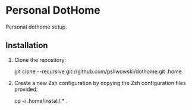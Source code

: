 Personal DotHome
==============================

Personal dothome setup.

Installation
------------
  1. Clone the repository:

      git clone --recursive git://github.com/psliwowski/dothome.git .home

  2. Create a new Zsh configuration by copying the Zsh configuration files
     provided:

      cp -i .home/install/.* .
